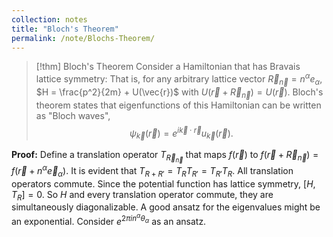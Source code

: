 ```yaml
---
collection: notes
title: "Bloch's Theorem"
permalink: /note/Blochs-Theorem/
---
```

> [!thm] Bloch's Theorem
> Consider a Hamiltonian that has Bravais lattice symmetry: That is, for any arbitrary lattice vector $\vec{R}_{\vec{n}} = n^\alpha e_\alpha$, $H = \frac{p^2}{2m} + U(\vec{r})$ with $U(\vec{r} + \vec{R}_{\vec{n}}) = U(\vec{r})$. Bloch's theorem states that eigenfunctions of this Hamiltonian can be written as "Bloch waves",
> $$
> \psi_{\vec{k}}(\vec{r}) = e^{ i \vec{k} \cdot \vec{r} } u_\vec{k} (\vec{r}).
> $$

**Proof:**
Define a translation operator $T_{\vec{R}_\vec{n}}$ that maps $f(\vec{r})$ to $f(\vec{r} + \vec{R}_\vec{n}) = f(\vec{r} + n^\alpha \vec{e}_\alpha)$.
It is evident that $T_{R+R'} = T_R T_{R'} = T_{R'} T_{R}$. All translation operators commute.
Since the potential function has lattice symmetry, $\left[ H, T_R \right] = 0$.
So $H$ and every translation operator commute, they are simultaneously diagonalizable. 
A good ansatz for the eigenvalues might be an exponential.
Consider $e^{ 2\pi i n^\alpha \theta_\alpha}$ as an ansatz. 